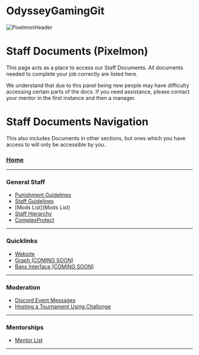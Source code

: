 # OdysseyGamingGit
![PixelmonHeader](uploads/978753bd6326b307dbe39ac064e7b2ef/PixelmonHeader.png)
# Staff Documents (Pixelmon)

This page acts as a place to access our Staff Documents. All documents needed to complete your job correctly are listed here.

We understand that due to this panel being new people may have difficulty accessing certain parts of the docs. If you need assistance, please contact your mentor in the first instance and then a manager.

# Staff Documents Navigation

This also includes Documents in other sections, but ones which you have access to will only be accessible by you.

### [Home](home)
---
### General Staff
- [Punishment Guidelines](Punishment-Guidelines)
- [Staff Guidelines](Staff-Guidelines)
- [Mods List](Mods List)
- [Staff Hierarchy](Staff-Hierarchy)
- [ComplexProtect](ComplexProtect)
---
### Quicklinks
- [Website](https://mc-blaze.com/)
- [Graph (COMING SOON)](https://graph.mc-blaze.com/)
- [Bans Interface (COMING SOON)](https://graph.mc-blaze.com/d/Y_D_fzzGk/litebans?orgId=1&refresh=1m)
---
### Moderation
- [Discord Event Messages](Event-Discord-Announcements)
- [Hosting a Tournament Using Challonge](Hosting-a-Tournament-using-Challonge)
---
### Mentorships
- [Mentor List](Mentor-List)
---

